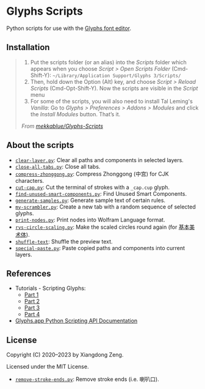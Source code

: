 # Glyphs Scripts

Python scripts for use with the [Glyphs font editor](https://glyphsapp.com/).

## Installation

> 1. Put the scripts folder (or an alias) into the *Scripts* folder which appears when you choose
> *Script > Open Scripts Folder* (Cmd-Shift-Y): `~/Library/Application Support/Glyphs 3/Scripts/`
> 2. Then, hold down the Option (Alt) key, and choose *Script > Reload Scripts* (Cmd-Opt-Shift-Y).
> Now the scripts are visible in the *Script* menu
> 3. For some of the scripts, you will also need to install Tal Leming's *Vanilla*: Go to
> *Glyphs > Preferences > Addons > Modules* and click the *Install Modules* button. That’s it.
>
> *From [mekkablue/Glyphs-Scripts](https://github.com/mekkablue/Glyphs-Scripts)*

## About the scripts

- [`clear-layer.py`](clear-layer.py): Clear all paths and components in selected layers.
- [`close-all-tabs.py`](close-all-tabs.py): Close all tabs.
- [`compress-zhonggong.py`](compress-zhonggong.py): Compress Zhonggong (中宫) for CJK characters.
- [`cut-cap.py`](cut-cap.py): Cut the terminal of strokes with a `_cap.cup` glyph.
- [`find-unused-smart-components.py`](find-unused-smart-components.py): Find Unused Smart Components.
- [`generate-samples.py`](generate-samples.py): Generate sample text of certain rules.
- [`my-scrambler.py`](my-scrambler.py): Create a new tab with a random sequence of selected glyphs.
- [`print-nodes.py`](print-nodes.py): Print nodes into Wolfram Language format.
- [`rvs-circle-scaling.py`](rvs-circle-scaling.py): Make the scaled circles round again (for [基本美术体](https://3type.cn/fonts/rvs_basic)).
- [`shuffle-text`](shuffle-text): Shuffle the preview text.
- [`special-paste.py`](special-paste.py): Paste copied paths and components into current layers.

## References

- Tutorials - Scripting Glyphs:
  - [Part 1](https://glyphsapp.com/tutorials/scripting-glyphs-part-1)
  - [Part 2](https://glyphsapp.com/tutorials/scripting-glyphs-part-2)
  - [Part 3](https://glyphsapp.com/tutorials/scripting-glyphs-part-3)
  - [Part 4](https://glyphsapp.com/tutorials/scripting-glyphs-part-4)
- [Glyphs.app Python Scripting API Documentation](https://docu.glyphsapp.com)

## License

Copyright (C) 2020&ndash;2023 by Xiangdong Zeng.

Licensed under the MIT License.



- [`remove-stroke-ends.py`](remove-stroke-ends.py): Remove stroke ends (i.e. 喇叭口).